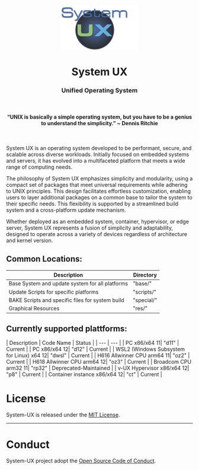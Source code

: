 <div id="System UX-logo" align="center">
    <br />
    <img src="https://github.com/angelivan-spartan/UX/blob/master/res/logo/SystemUX.png" alt="System UX Logo" width="210"/>
    <h1>System UX</h1>
    <h3>Unified Operating System</h3>
    <br>
    <h4>“UNIX is basically a simple operating system, but you have to be a genius to understand the simplicity.” ~ Dennis Ritchie</h4>
    <br>
</div>

System UX is an operating system developed to be performant, secure, and scalable across diverse workloads. Initially focused on embedded systems and servers, it has evolved into a multifaceted platform that meets a wide range of computing needs.

The philosophy of System UX emphasizes simplicity and modularity, using a compact set of packages that meet universal requirements while adhering to UNIX principles. This design facilitates effortless customization, enabling users to layer additional packages on a common base to tailor the system to their specific needs. This flexibility is supported by a streamlined build system and a cross-platform update mechanism.

Whether deployed as an embedded system, container, hypervisor, or edge server, System UX represents a fusion of simplicity and adaptability, designed to operate across a variety of devices regardless of architecture and kernel version.



## Common Locations:

| Description | Directory |
| --- | --- |
| Base System and update system for all platforms | "base/" |
| Update Scripts for specific platforms | "scripts/" |
| BAKE Scripts and specific files for system build | "special/" |
| Graphical Resources | "res/" |


## Currently supported plattforms:

| Description | Code Name | Status |
| --- | --- |
| PC x86/x64 11| "d11" | Current |
| PC x86/x64 12| "d12" | Current |
| WSL2 (Windows Subsystem for Linux) x64 12| "dwsl" | Current |
| H616 Allwinner CPU arm64 11| "oz2" | Current |
| H618 Allwinner CPU arm64 12| "oz3" | Current |
| Broadcom CPU arm32 11| "rp32" | Deprecated-Maintained |
| v-UX Hypervisor x86/x64 12| "p8" | Current |
| Container instance x86/x64 12| "ct" | Current |


# License
System-UX is released under the [MIT License](https://github.com/angelivan-spartan/UX/blob/master/LICENSE).

----
# Conduct

System-UX project adopt the [Open Source Code of Conduct](https://github.com/angelivan-spartan/UX/blob/master/CODE_OF_CONDUCT.md).

